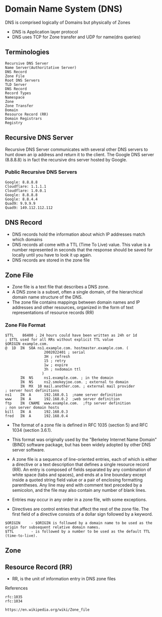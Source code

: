 # Domain Name System (DNS)

DNS is comprised logically of Domains but physically of Zones

- DNS is Application layer protocol
- DNS uses TCP for Zone transfer and UDP for name(dns queries)

## Terminologies
```
Recursive DNS Server
Name Server(Authoritative Server)
DNS Record
Zone File
Root DNS Servers
TLD Server
DNS Record
Record Types
Namespace
Zone
Zone Transfer
Domain
Resource Record (RR)
Domain Registrars
Registry
```

## Recursive DNS Server
Recursive DNS Server communicates with several other DNS servers to hunt down an ip address and return it to the client.
The Google DNS server (8.8.8.8) is in fact the recursive dns server hosted by Google.
### Public Recursive DNS Servers
```
Google: 8.8.8.8
Cloudflare: 1.1.1.1
Cloudflare: 1.0.0.1
Google: 8.8.8.8
Google: 8.8.4.4
Quad9: 9.9.9.9
Quad9: 149.112.112.112
```

## DNS Record
- DNS records hold the information about which IP addresses match which domains
- DNS records all come with a TTL (Time To Live) value. This value is a number represented in seconds that the response should be saved for locally until you have to look it up again.
- DNS records are stored in the zone file

## Zone File
- Zone file is a text file that describes a DNS zone.
- A DNS zone is a subset, often a single domain, of the hierarchical domain name structure of the DNS.
- The zone file contains mappings between domain names and IP addresses and other resources, organized in the form of text representations of resource records (RR)

### Zone File Format
```
$TTL	86400 ; 24 hours could have been written as 24h or 1d
; $TTL used for all RRs without explicit TTL value
$ORIGIN example.com.
@  1D  IN  SOA ns1.example.com. hostmaster.example.com. (
			      2002022401 ; serial
			      3H ; refresh
			      15 ; retry
			      1w ; expire
			      3h ; nxdomain ttl
			     )
       IN  NS     ns1.example.com. ; in the domain
       IN  NS     ns2.smokeyjoe.com. ; external to domain
       IN  MX  10 mail.another.com. ; external mail provider
; server host definitions
ns1    IN  A      192.168.0.1  ;name server definition     
www    IN  A      192.168.0.2  ;web server definition
ftp    IN  CNAME  www.example.com.  ;ftp server definition
; non server domain hosts
bill   IN  A      192.168.0.3
fred   IN  A      192.168.0.4 
```
- The format of a zone file is defined in RFC 1035 (section 5) and RFC 1034 (section 3.6.1).
- This format was originally used by the "Berkeley Internet Name Domain" (BIND) software package, but has been widely adopted by other DNS server software.

- A zone file is a sequence of line-oriented entries, each of which is either a directive or a text description that defines a single resource record (RR). An entry is composed of fields separated by any combination of white space (tabs and spaces), and ends at a line boundary except inside a quoted string field value or a pair of enclosing formatting parentheses. Any line may end with comment text preceded by a semicolon, and the file may also contain any number of blank lines.
- Entries may occur in any order in a zone file, with some exceptions.
- Directives are control entries that affect the rest of the zone file. The first field of a directive consists of a dollar sign followed by a keyword.
```
$ORIGIN		- $ORIGIN is followed by a domain name to be used as the origin for subsequent relative domain names.
$TTL		- is followed by a number to be used as the default TTL (time-to-live).
```


## Zone

## Resource Record (RR)
- RR, is the unit of information entry in DNS zone files


References
```
rfc:1035
rfc:1034
```
```
https://en.wikipedia.org/wiki/Zone_file
```
